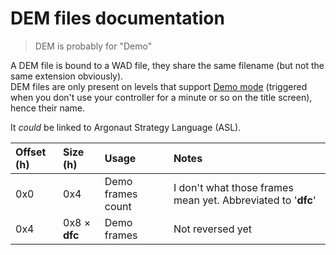 # DEM files documentation

> DEM is probably for "Demo"

A DEM file is bound to a WAD file, they share the same filename (but not the same extension obviously).  
DEM files are only present on levels that support [Demo mode](WAD.md#Demo-mode)
(triggered when you don't use your controller for a minute or so on the title screen), hence their name.

It *could* be linked to Argonaut Strategy Language (ASL).

| Offset (h) | Size (h)      | Usage             | Notes                                                        |
| :--------- | :------------ | :---------------- | :----------------------------------------------------------- |
| 0x0        | 0x4           | Demo frames count | I don't what those frames mean yet. Abbreviated to '**dfc**' |
| 0x4        | 0x8 × **dfc** | Demo frames       | Not reversed yet                                             |
